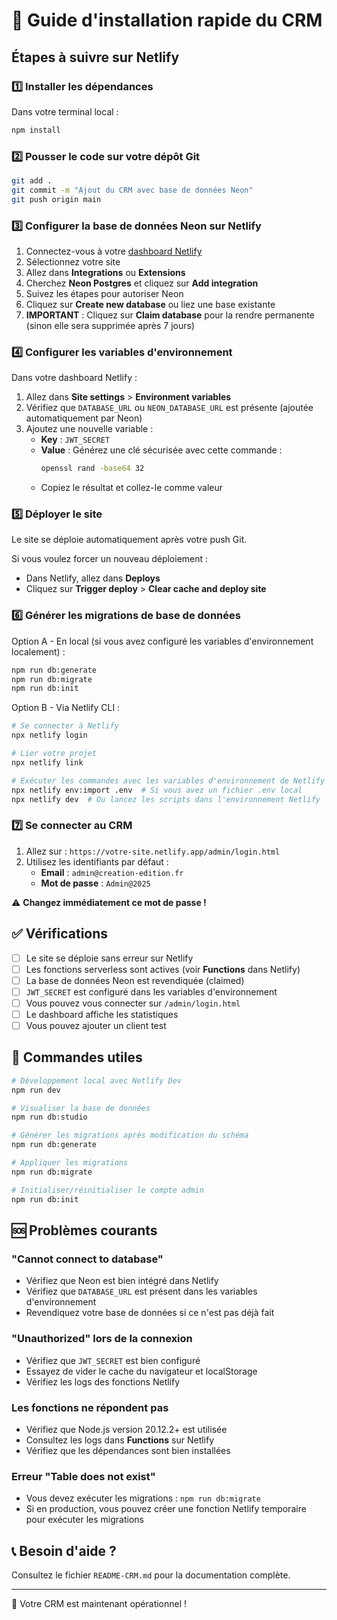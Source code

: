 # 🚀 Guide d'installation rapide du CRM

## Étapes à suivre sur Netlify

### 1️⃣ Installer les dépendances

Dans votre terminal local :

```bash
npm install
```

### 2️⃣ Pousser le code sur votre dépôt Git

```bash
git add .
git commit -m "Ajout du CRM avec base de données Neon"
git push origin main
```

### 3️⃣ Configurer la base de données Neon sur Netlify

1. Connectez-vous à votre [dashboard Netlify](https://app.netlify.com)
2. Sélectionnez votre site
3. Allez dans **Integrations** ou **Extensions**
4. Cherchez **Neon Postgres** et cliquez sur **Add integration**
5. Suivez les étapes pour autoriser Neon
6. Cliquez sur **Create new database** ou liez une base existante
7. **IMPORTANT** : Cliquez sur **Claim database** pour la rendre permanente (sinon elle sera supprimée après 7 jours)

### 4️⃣ Configurer les variables d'environnement

Dans votre dashboard Netlify :

1. Allez dans **Site settings** > **Environment variables**
2. Vérifiez que `DATABASE_URL` ou `NEON_DATABASE_URL` est présente (ajoutée automatiquement par Neon)
3. Ajoutez une nouvelle variable :
   - **Key** : `JWT_SECRET`
   - **Value** : Générez une clé sécurisée avec cette commande :
     ```bash
     openssl rand -base64 32
     ```
   - Copiez le résultat et collez-le comme valeur

### 5️⃣ Déployer le site

Le site se déploie automatiquement après votre push Git.

Si vous voulez forcer un nouveau déploiement :
- Dans Netlify, allez dans **Deploys**
- Cliquez sur **Trigger deploy** > **Clear cache and deploy site**

### 6️⃣ Générer les migrations de base de données

Option A - En local (si vous avez configuré les variables d'environnement localement) :

```bash
npm run db:generate
npm run db:migrate
npm run db:init
```

Option B - Via Netlify CLI :

```bash
# Se connecter à Netlify
npx netlify login

# Lier votre projet
npx netlify link

# Exécuter les commandes avec les variables d'environnement de Netlify
npx netlify env:import .env  # Si vous avez un fichier .env local
npx netlify dev  # Ou lancez les scripts dans l'environnement Netlify
```

### 7️⃣ Se connecter au CRM

1. Allez sur : `https://votre-site.netlify.app/admin/login.html`
2. Utilisez les identifiants par défaut :
   - **Email** : `admin@creation-edition.fr`
   - **Mot de passe** : `Admin@2025`

⚠️ **Changez immédiatement ce mot de passe !**

## ✅ Vérifications

- [ ] Le site se déploie sans erreur sur Netlify
- [ ] Les fonctions serverless sont actives (voir **Functions** dans Netlify)
- [ ] La base de données Neon est revendiquée (claimed)
- [ ] `JWT_SECRET` est configuré dans les variables d'environnement
- [ ] Vous pouvez vous connecter sur `/admin/login.html`
- [ ] Le dashboard affiche les statistiques
- [ ] Vous pouvez ajouter un client test

## 🔧 Commandes utiles

```bash
# Développement local avec Netlify Dev
npm run dev

# Visualiser la base de données
npm run db:studio

# Générer les migrations après modification du schéma
npm run db:generate

# Appliquer les migrations
npm run db:migrate

# Initialiser/réinitialiser le compte admin
npm run db:init
```

## 🆘 Problèmes courants

### "Cannot connect to database"
- Vérifiez que Neon est bien intégré dans Netlify
- Vérifiez que `DATABASE_URL` est présent dans les variables d'environnement
- Revendiquez votre base de données si ce n'est pas déjà fait

### "Unauthorized" lors de la connexion
- Vérifiez que `JWT_SECRET` est bien configuré
- Essayez de vider le cache du navigateur et localStorage
- Vérifiez les logs des fonctions Netlify

### Les fonctions ne répondent pas
- Vérifiez que Node.js version 20.12.2+ est utilisée
- Consultez les logs dans **Functions** sur Netlify
- Vérifiez que les dépendances sont bien installées

### Erreur "Table does not exist"
- Vous devez exécuter les migrations : `npm run db:migrate`
- Si en production, vous pouvez créer une fonction Netlify temporaire pour exécuter les migrations

## 📞 Besoin d'aide ?

Consultez le fichier `README-CRM.md` pour la documentation complète.

---

🎉 Votre CRM est maintenant opérationnel !

